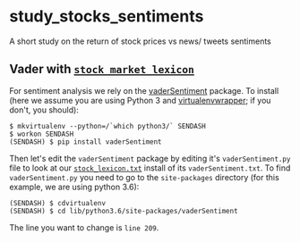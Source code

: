 # study_stocks_sentiments
A short study on the return of stock prices vs news/ tweets sentiments

## Vader with [`stock_market_lexicon`](https://github.com/nunomroliveira/stock_market_lexicon)
For sentiment analysis we rely on the [vaderSentiment](https://github.com/cjhutto/vaderSentiment) package. To install (here we assume you are using Python 3 and [virtualenvwrapper](https://virtualenvwrapper.readthedocs.io/en/latest/); if you don't, you should):  
```
$ mkvirtualenv --python=/`which python3/` SENDASH
$ workon SENDASH
(SENDASH) $ pip install vaderSentiment
```

Then let's edit the `vaderSentiment` package by editing it's `vaderSentiment.py` file to look at our [`stock_lexicon.txt`](resources/stock_lexicon.txt) install of its `vaderSentiment.txt`. To find `vaderSentiment.py` you need to go to the `site-packages` directory (for this example, we are using python 3.6):
```
(SENDASH) $ cdvirtualenv
(SENDASH) $ cd lib/python3.6/site-packages/vaderSentiment
```  
The line you want to change is `line 209`.
